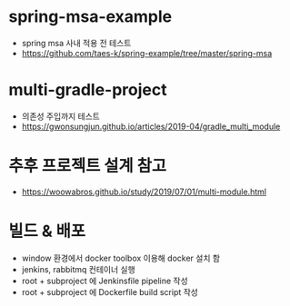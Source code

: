 # spring-msa-example

* spring msa 사내 적용 전 테스트
* https://github.com/taes-k/spring-example/tree/master/spring-msa

# multi-gradle-project

* 의존성 주입까지 테스트
* https://gwonsungjun.github.io/articles/2019-04/gradle_multi_module

 # 추후 프로젝트 설계 참고
 
 * https://woowabros.github.io/study/2019/07/01/multi-module.html

# 빌드 & 배포

* window 환경에서 docker toolbox 이용해 docker 설치 함
* jenkins, rabbitmq 컨테이너 실행
* root + subproject 에 Jenkinsfile pipeline 작성
* root + subproject 에 Dockerfile build script 작성
